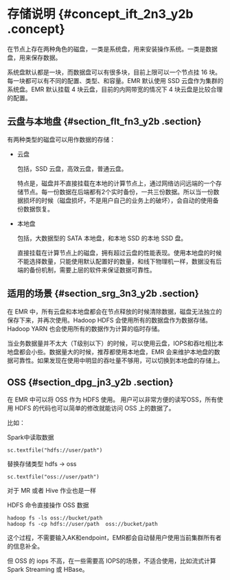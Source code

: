 # 存储说明 {#concept_ift_2n3_y2b .concept}

在节点上存在两种角色的磁盘，一类是系统盘，用来安装操作系统。一类是数据盘，用来保存数据。

系统盘默认都是一块，而数据盘可以有很多块，目前上限可以一个节点挂 16 块。每一块都可以有不同的配置、类型、和容量。EMR 默认使用 SSD 云盘作为集群的系统盘。EMR 默认挂载 4 块云盘，目前的内网带宽的情况下 4 块云盘是比较合理的配置。

## 云盘与本地盘 {#section_flt_fn3_y2b .section}

有两种类型的磁盘可以用作数据的存储：

-   云盘

    包括，SSD 云盘，高效云盘，普通云盘。

    特点是，磁盘并不直接挂载在本地的计算节点上，通过网络访问远端的一个存储节点。每一份数据在后端都有2个实时备份，一共三份数据。所以当一份数据损坏的时候（磁盘损坏，不是用户自己的业务上的破坏），会自动的使用备份数据恢复。

-   本地盘

    包括，大数据型的 SATA 本地盘，和本地 SSD 的本地 SSD 盘。

    直接挂载在计算节点上的磁盘，拥有超过云盘的性能表现。使用本地盘的时候不能选择数量，只能使用默认配置好的数量，和线下物理机一样，数据没有后端的备份机制，需要上层的软件来保证数据可靠性。


## 适用的场景 {#section_srg_3n3_y2b .section}

在 EMR 中，所有云盘和本地盘都会在节点释放的时候清除数据，磁盘无法独立的保存下来，并再次使用。Hadoop HDFS 会使用所有的数据盘作为数据存储。 Hadoop YARN 也会使用所有的数据作为计算的临时存储。

当业务数据量并不太大（T级别以下）的时候，可以使用云盘，IOPS和吞吐相比本地盘都会小些。数据量大的时候，推荐都使用本地盘，EMR 会来维护本地盘的数据可靠性。如果发现在使用中明显的吞吐量不够用，可以切换到本地盘的存储上。

## OSS {#section_dpg_jn3_y2b .section}

在 EMR 中可以将 OSS 作为 HDFS 使用。 用户可以非常方便的读写OSS，所有使用 HDFS 的代码也可以简单的修改就能访问 OSS 上的数据了。

比如：

Spark中读取数据

```
sc.textfile("hdfs://user/path")
```

替换存储类型 hdfs -\> oss

```
sc.textfile("oss://user/path")
```

对于 MR 或者 Hive 作业也是一样

HDFS 命令直接操作 OSS 数据

```
hadoop fs -ls oss://bucket/path
hadoop fs -cp hdfs://user/path  oss://bucket/path
```

这个过程，不需要输入AK和endpoint，EMR都会自动替用户使用当前集群所有者的信息补全。

但 OSS 的 iops 不高，在一些需要高 IOPS的场景，不适合使用，比如流式计算 Spark Streaming 或 HBase。

